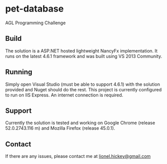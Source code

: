 # pet-database
AGL Programming Challenge
## Build
The solution is a ASP.NET hosted lightweight NancyFx implementation. It runs on the latest 4.6.1 framework and was built using VS 2013 Community.
## Running
Simply open Visual Studio (must be able to support 4.6.1) with the solution provided and Nuget should do the rest. This project is currently configured to run on IIS Express. An internet connection is required. 
## Support
Currently the solution is tested and working on Google Chrome (release 52.0.2743.116 m) and Mozilla Firefox (release 45.0.1).
## Contact
If there are any issues, please contact me at lionel.hickey@gmail.com